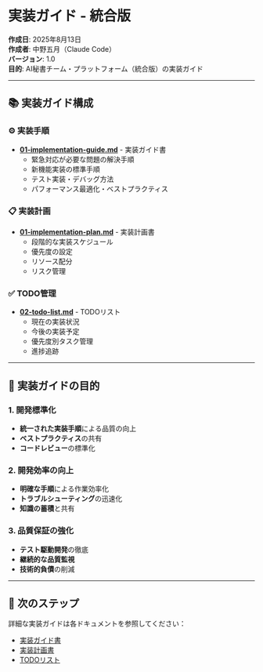 # 実装ガイド - 統合版

**作成日**: 2025年8月13日  
**作成者**: 中野五月（Claude Code）  
**バージョン**: 1.0  
**目的**: AI秘書チーム・プラットフォーム（統合版）の実装ガイド

---

## 📚 実装ガイド構成

### ⚙️ 実装手順
- [**01-implementation-guide.md**](./01-implementation-guide.md) - 実装ガイド書
  - 緊急対応が必要な問題の解決手順
  - 新機能実装の標準手順
  - テスト実装・デバッグ方法
  - パフォーマンス最適化・ベストプラクティス

### 📋 実装計画
- [**01-implementation-plan.md**](./01-implementation-plan.md) - 実装計画書
  - 段階的な実装スケジュール
  - 優先度の設定
  - リソース配分
  - リスク管理

### ✅ TODO管理
- [**02-todo-list.md**](./02-todo-list.md) - TODOリスト
  - 現在の実装状況
  - 今後の実装予定
  - 優先度別タスク管理
  - 進捗追跡

---

## 🎯 実装ガイドの目的

### 1. 開発標準化
- **統一された実装手順**による品質の向上
- **ベストプラクティス**の共有
- **コードレビュー**の標準化

### 2. 開発効率の向上
- **明確な手順**による作業効率化
- **トラブルシューティング**の迅速化
- **知識の蓄積**と共有

### 3. 品質保証の強化
- **テスト駆動開発**の徹底
- **継続的な品質監視**
- **技術的負債**の削減

---

## 🚀 次のステップ

詳細な実装ガイドは各ドキュメントを参照してください：

- [実装ガイド書](./01-implementation-guide.md)
- [実装計画書](./01-implementation-plan.md)
- [TODOリスト](./02-todo-list.md)
